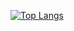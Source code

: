 
[![Top Langs](https://github-readme-stats.vercel.app/api/top-langs/?username=KeinNameVorhanden&layout=compact&text_color=0c0c0c&title_color=0c0c0c)](https://github.com/anuraghazra/github-readme-stats)
